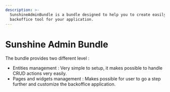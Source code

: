 ```yaml
---
description: >-
  SunshineAdminBundle is a bundle designed to help you to create easily a
  backoffice tool for your application.
---
```


# Sunshine Admin Bundle

The bundle provides two different level :

* Entities management : Very simple to setup, it makes possible to handle CRUD actions very easily.
* Pages and widgets management : Makes possible for user to go a step further and customize the backoffice application.



